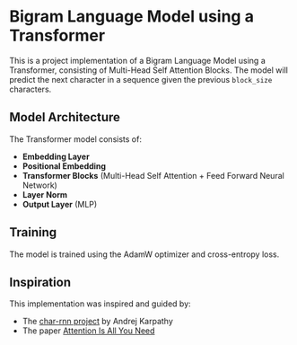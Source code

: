 # Bigram Language Model using a Transformer

This is a project implementation of a Bigram Language Model using a Transformer, consisting of Multi-Head Self Attention Blocks. The model will predict the next character in a sequence given the previous `block_size` characters.

## Model Architecture

The Transformer model consists of:
- **Embedding Layer**
- **Positional Embedding**
- **Transformer Blocks** (Multi-Head Self Attention + Feed Forward Neural Network)
- **Layer Norm**
- **Output Layer** (MLP)

## Training

The model is trained using the AdamW optimizer and cross-entropy loss.

## Inspiration

This implementation was inspired and guided by:
- The [char-rnn project](https://github.com/karpathy/char-rnn) by Andrej Karpathy
- The paper [Attention Is All You Need](https://arxiv.org/abs/1706.03762)
